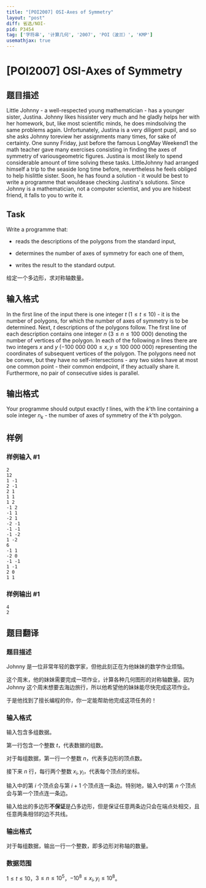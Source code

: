 ```yaml
---
title: "[POI2007] OSI-Axes of Symmetry"
layout: "post"
diff: 省选/NOI-
pid: P3454
tag: ['字符串', '计算几何', '2007', 'POI（波兰）', 'KMP']
usemathjax: true
---
```


# [POI2007] OSI-Axes of Symmetry
## 题目描述

Little Johnny - a well-respected young mathematician - has a younger sister, Justina. Johnny likes hissister very much and he gladly helps her with her homework, but, like most scientific minds, he does mindsolving the same problems again. Unfortunately, Justina is a very diligent pupil, and so she asks Johnny toreview her assignments many times, for sake of certainty. One sunny Friday, just before the famous LongMay Weekend1 the math teacher gave many exercises consisting in finding the axes of symmetry of variousgeometric figures. Justina is most likely to spend considerable amount of time solving these tasks. LittleJohnny had arranged himself a trip to the seaside long time before, nevertheless he feels obliged to help hislittle sister. Soon, he has found a solution - it would be best to write a programme that wouldease checking Justina's solutions. Since Johnny is a mathematician, not a computer scientist, and you are hisbest friend, it falls to you to write it.

## Task

Write a programme that:

- reads the descriptions of the polygons from the standard input,

- determines the number of axes of symmetry for each one of them,

- writes the result to the standard output.


给定一个多边形，求对称轴数量。

## 输入格式

In the first line of the input there is one integer $t$ ($1 \le t \le 10$) - it is the number of polygons, for which the number of axes of symmetry is to be determined. Next, $t$ descriptions of the polygons follow. The first line of each description contains one integer $n$ ($3 \le n \le 100\ 000$) denoting the number of vertices of the polygon. In each of the following $n$ lines there are two integers $x$ and $y$ ($-100\ 000\ 000 \le x, y \le 100\ 000\ 000$) representing the coordinates of subsequent vertices of the polygon. The polygons need not be convex, but they have no self-intersections - any two sides have at most one common point - their common endpoint, if they actually share it. Furthermore, no pair of consecutive sides is parallel.

## 输出格式

Your programme should output exactly $t$ lines, with the $k$'th line containing a sole integer $n_k$ - the number of axes of symmetry of the $k$'th polygon.

## 样例

### 样例输入 #1
```
2
12
1 -1
2 -1
2 1
1 1
1 2
-1 2
-1 1
-2 1
-2 -1
-1 -1
-1 -2
1 -2
6
-1 1
-2 0
-1 -1
1 -1
2 0
1 1
```
### 样例输出 #1
```
4
2
```
## 题目翻译

### 题目描述

Johnny 是一位非常年轻的数学家，但他此刻正在为他妹妹的数学作业烦恼。

这个周末，他的妹妹需要完成一项作业，计算各种几何图形的对称轴数量。因为 Johnny 这个周末想要去海边旅行，所以他希望他的妹妹能尽快完成这项作业。

于是他找到了擅长编程的你，你一定能帮助他完成这项任务的！

### 输入格式

输入包含多组数据。

第一行包含一个整数 $t$，代表数据的组数。

对于每组数据，第一行一个整数 $n$，代表多边形的顶点数。

接下来 $n$ 行，每行两个整数 $x_i,y_i$，代表每个顶点的坐标。

输入中的第 $i$ 个顶点会与第 $i+1$ 个顶点连一条边。特别地，输入中的第 $n$ 个顶点会与第一个顶点连一条边。

输入给出的多边形**不保证**是凸多边形，但是保证任意两条边只会在端点处相交，且任意两条相邻的边不共线。

### 输出格式

对于每组数据，输出一行一个整数，即多边形对称轴的数量。

### 数据范围

$1 \leq t \leq 10$，$3 \leq n \leq 10^5$，$-10^8 \leq x_i,y_i \leq 10^8$。
